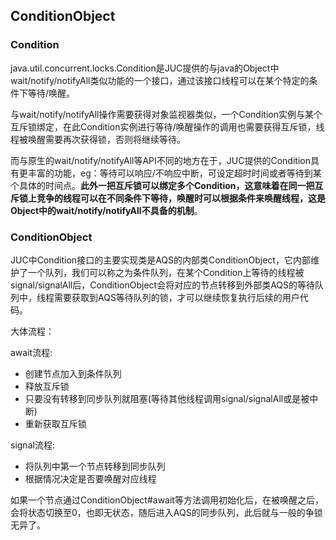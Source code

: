 ## ConditionObject

### Condition

java.util.concurrent.locks.Condition是JUC提供的与java的Object中wait/notify/notifyAll类似功能的一个接口，通过该接口线程可以在某个特定的条件下等待/唤醒。

与wait/notify/notifyAll操作需要获得对象监视器类似，一个Condition实例与某个互斥锁绑定，在此Condition实例进行等待/唤醒操作的调用也需要获得互斥锁，线程被唤醒需要再次获得锁，否则将继续等待。

而与原生的wait/notify/notifyAll等API不同的地方在于，JUC提供的Condition具有更丰富的功能，eg：等待可以响应/不响应中断，可设定超时时间或者等待到某个具体的时间点。**此外一把互斥锁可以绑定多个Condition，这意味着在同一把互斥锁上竞争的线程可以在不同条件下等待，唤醒时可以根据条件来唤醒线程，这是Object中的wait/notify/notifyAll不具备的机制**。

### ConditionObject

JUC中Condition接口的主要实现类是AQS的内部类ConditionObject，它内部维护了一个队列，我们可以称之为条件队列，在某个Condition上等待的线程被signal/signalAll后，ConditionObject会将对应的节点转移到外部类AQS的等待队列中，线程需要获取到AQS等待队列的锁，才可以继续恢复执行后续的用户代码。

大体流程：

await流程:

+ 创建节点加入到条件队列
+ 释放互斥锁
+ 只要没有转移到同步队列就阻塞(等待其他线程调用signal/signalAll或是被中断)
+ 重新获取互斥锁

signal流程:

+ 将队列中第一个节点转移到同步队列
+ 根据情况决定是否要唤醒对应线程

如果一个节点通过ConditionObject#await等方法调用初始化后，在被唤醒之后，会将状态切换至0，也即无状态，随后进入AQS的同步队列，此后就与一般的争锁无异了。